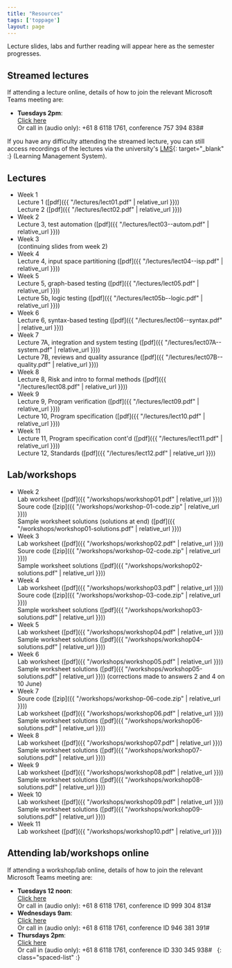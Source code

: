 ```yaml
---
title: "Resources"
tags: ['toppage']
layout: page
---
```


Lecture slides, labs and further reading will appear here as the semester progresses.

## Streamed lectures

If attending a lecture online, details of how
to join the relevant Microsoft Teams meeting are:

- **Tuesdays 2pm**:  
  [Click here](https://teams.microsoft.com/l/meetup-join/19%3a7112d4e6b5c7434dbf89f501e07af4c2%40thread.tacv2/1615259979805?context=%7b%22Tid%22%3a%2205894af0-cb28-46d8-8716-74cdb46e2226%22%2c%22Oid%22%3a%22e72c5de6-8733-4bc9-95bc-08b3eb1354a2%22%7d)   
  Or call in (audio only): +61 8 6118 1761, conference 757 394 838#

If you have any difficulty attending the streamed lecture,
you can still access recordings of the lectures via the
university's [LMS][lms]{: target="_blank" :} (Learning Management System).


[lms]: http://www.lms.uwa.edu.au/


## Lectures

- Week 1   
  Lecture 1 ([pdf]({{ "/lectures/lect01.pdf" | relative_url }}))  
  Lecture 2 ([pdf]({{ "/lectures/lect02.pdf" | relative_url }}))
- Week 2   
  Lecture 3, test automation ([pdf]({{ "/lectures/lect03--autom.pdf" | relative_url }}))
- Week 3  
  (continuing slides from week 2)
- Week 4  
  Lecture 4, input space partitioning ([pdf]({{ "/lectures/lect04--isp.pdf" | relative_url }}))
- Week 5  
  Lecture 5, graph-based testing ([pdf]({{ "/lectures/lect05.pdf" | relative_url }}))  
  Lecture 5b, logic testing ([pdf]({{ "/lectures/lect05b--logic.pdf" | relative_url }}))
- Week 6  
  Lecture 6, syntax-based testing ([pdf]({{ "/lectures/lect06--syntax.pdf" | relative_url }}))  
- Week 7  
  Lecture 7A, integration and system testing ([pdf]({{ "/lectures/lect07A--system.pdf" | relative_url }}))  
  Lecture 7B, reviews and quality assurance ([pdf]({{ "/lectures/lect07B--quality.pdf" | relative_url }}))  
- Week 8  
  Lecture 8, Risk and intro to formal methods ([pdf]({{ "/lectures/lect08.pdf" | relative_url }}))  
- Week 9  
  Lecture 9, Program verification ([pdf]({{ "/lectures/lect09.pdf" | relative_url }}))  
  Lecture 10, Program specification ([pdf]({{ "/lectures/lect10.pdf" | relative_url }}))  
- Week 11  
  Lecture 11, Program specification cont'd ([pdf]({{ "/lectures/lect11.pdf" | relative_url }}))  
  Lecture 12, Standards ([pdf]({{ "/lectures/lect12.pdf" | relative_url }}))  


## Lab/workshops

- Week 2     
  Lab worksheet ([pdf]({{ "/workshops/workshop01.pdf" | relative_url }}))  
  Soure code ([zip]({{ "/workshops/workshop-01-code.zip" | relative_url }}))   
  Sample worksheet solutions (solutions at end) ([pdf]({{ "/workshops/workshop01-solutions.pdf" | relative_url }}))
- Week 3     
  Lab worksheet ([pdf]({{ "/workshops/workshop02.pdf" | relative_url }}))  
  Soure code ([zip]({{ "/workshops/workshop-02-code.zip" | relative_url }}))   
  Sample worksheet solutions ([pdf]({{ "/workshops/workshop02-solutions.pdf" | relative_url }}))
- Week 4     
  Lab worksheet ([pdf]({{ "/workshops/workshop03.pdf" | relative_url }}))  
  Soure code ([zip]({{ "/workshops/workshop-03-code.zip" | relative_url }}))   
  Sample worksheet solutions ([pdf]({{ "/workshops/workshop03-solutions.pdf" | relative_url }}))
- Week 5     
  Lab worksheet ([pdf]({{ "/workshops/workshop04.pdf" | relative_url }}))  
  Sample worksheet solutions ([pdf]({{ "/workshops/workshop04-solutions.pdf" | relative_url }}))
- Week 6     
  Lab worksheet ([pdf]({{ "/workshops/workshop05.pdf" | relative_url }}))  
  Sample worksheet solutions ([pdf]({{ "/workshops/workshop05-solutions.pdf" | relative_url }}))
  (corrections made to answers 2 and 4 on 10 June)
- Week 7     
  Soure code ([zip]({{ "/workshops/workshop-06-code.zip" | relative_url }}))   
  Lab worksheet ([pdf]({{ "/workshops/workshop06.pdf" | relative_url }}))   
  Sample worksheet solutions ([pdf]({{ "/workshops/workshop06-solutions.pdf" | relative_url }}))
- Week 8     
  Lab worksheet ([pdf]({{ "/workshops/workshop07.pdf" | relative_url }}))   
  Sample worksheet solutions ([pdf]({{ "/workshops/workshop07-solutions.pdf" | relative_url }}))
- Week 9     
  Lab worksheet ([pdf]({{ "/workshops/workshop08.pdf" | relative_url }}))  
  Sample worksheet solutions ([pdf]({{ "/workshops/workshop08-solutions.pdf" | relative_url }}))
- Week 10    
  Lab worksheet ([pdf]({{ "/workshops/workshop09.pdf" | relative_url }}))  
  Sample worksheet solutions ([pdf]({{ "/workshops/workshop09-solutions.pdf" | relative_url }}))
- Week 11    
  Lab worksheet ([pdf]({{ "/workshops/workshop10.pdf" | relative_url }}))

## Attending lab/workshops online

If attending a workshop/lab online, details of how
to join the relevant Microsoft Teams meeting are:

- **Tuesdays 12 noon**:  
  [Click here](https://teams.microsoft.com/l/meetup-join/19%3a532e791d85b8469e8264524bacf5d283%40thread.tacv2/1614927592108?context=%7b%22Tid%22%3a%2205894af0-cb28-46d8-8716-74cdb46e2226%22%2c%22Oid%22%3a%22e72c5de6-8733-4bc9-95bc-08b3eb1354a2%22%7d)   
  Or call in (audio only): +61 8 6118 1761, conference ID 999 304 813#    
- **Wednesdays 9am**:  
  [Click here](https://teams.microsoft.com/l/meetup-join/19%3a242ae279c0e54c7d94973ce8a65630c3%40thread.tacv2/1615873670275?context=%7b%22Tid%22%3a%2205894af0-cb28-46d8-8716-74cdb46e2226%22%2c%22Oid%22%3a%22128db1d9-3ae1-4ba6-8c2b-13f85693a6ba%22%7d)  
  Or call in (audio only): +61 8 6118 1761, conference ID 946 381 391#  
- **Thursdays 2pm**:  
  [Click here](https://teams.microsoft.com/l/meetup-join/19%3a58a2e590d5164f6e97f826f3ee06189b%40thread.tacv2/1614928022425?context=%7b%22Tid%22%3a%2205894af0-cb28-46d8-8716-74cdb46e2226%22%2c%22Oid%22%3a%22e72c5de6-8733-4bc9-95bc-08b3eb1354a2%22%7d)  
  Or call in (audio only): +61 8 6118 1761, conference ID 330 345 938#  
{: class="spaced-list" :}


